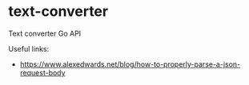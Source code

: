# text-converter
Text converter Go API

Useful links:
- https://www.alexedwards.net/blog/how-to-properly-parse-a-json-request-body
